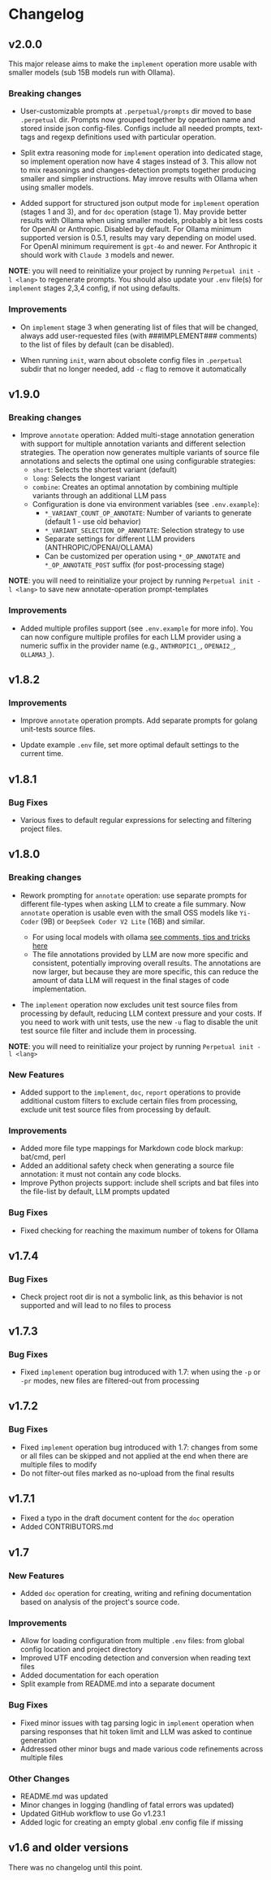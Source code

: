# Changelog

## v2.0.0

This major release aims to make the `implement` operation more usable with smaller models (sub 15B models run with Ollama).

### Breaking changes

- User-customizable prompts at `.perpetual/prompts` dir moved to base `.perpetual` dir. Prompts now grouped together by opeartion name and stored inside json config-files. Configs include all needed prompts, text-tags and regexp definitions used with particular operation.

- Split extra reasoning mode for `implement` operation into dedicated stage, so implement operation now have 4 stages instead of 3. This allow not to mix reasonings and changes-detection prompts together producing smaller and simplier instructions. May imrove results with Ollama when using smaller models.

- Added support for structured json output mode for `implement` operation (stages 1 and 3), and for `doc` operation (stage 1). May provide better results with Ollama when using smaller models, probably a bit less costs for OpenAI or Anthropic. Disabled by default. For Ollama minimum supported version is 0.5.1, results may vary depending on model used. For OpenAI minimum requirement is `gpt-4o` and newer. For Anthropic it should work with `Claude 3` models and newer.

**NOTE**: you will need to reinitialize your project by running `Perpetual init -l <lang>` to regenerate prompts. You should also update your `.env` file(s) for `implement` stages 2,3,4 config, if not using defaults.

### Improvements

- On `implement` stage 3 when generating list of files that will be changed, always add user-requested files (with ###IMPLEMENT### comments) to the list of files by default (can be disabled).

- When running `init`, warn about obsolete config files in `.perpetual` subdir that no longer needed, add `-c` flag to remove it automatically

## v1.9.0

### Breaking changes

- Improve `annotate` operation: Added multi-stage annotation generation with support for multiple annotation variants and different selection strategies. The operation now generates multiple variants of source file annotations and selects the optimal one using configurable strategies:
  - `short`: Selects the shortest variant (default)
  - `long`: Selects the longest variant
  - `combine`: Creates an optimal annotation by combining multiple variants through an additional LLM pass
  - Configuration is done via environment variables (see `.env.example`):
    - `*_VARIANT_COUNT_OP_ANNOTATE`: Number of variants to generate (default 1 - use old behavior)
    - `*_VARIANT_SELECTION_OP_ANNOTATE`: Selection strategy to use
    - Separate settings for different LLM providers (ANTHROPIC/OPENAI/OLLAMA)
    - Can be customized per operation using `*_OP_ANNOTATE` and `*_OP_ANNOTATE_POST` suffix (for post-processing stage)

**NOTE**: you will need to reinitialize your project by running `Perpetual init -l <lang>` to save new annotate-operation prompt-templates

### Improvements

- Added multiple profiles support (see `.env.example` for more info). You can now configure multiple profiles for each LLM provider using a numeric suffix in the provider name (e.g., `ANTHROPIC1_`, `OPENAI2_`, `OLLAMA3_`).

## v1.8.2

### Improvements

- Improve `annotate` operation prompts. Add separate prompts for golang unit-tests source files.

- Update example `.env` file, set more optimal default settings to the current time.

## v1.8.1

### Bug Fixes

- Various fixes to default regular expressions for selecting and filtering project files.

## v1.8.0

### Breaking changes

- Rework prompting for `annotate` operation: use separate prompts for different file-types when asking LLM to create a file summary. Now `annotate` operation is usable even with the small OSS models like `Yi-Coder` (9B) or `DeepSeek Coder V2 Lite` (16B) and similar.
  - For using local models with ollama [see comments, tips and tricks here](ollama.md)
  - The file annotations provided by LLM are now more specific and consistent, potentially improving overall results. The annotations are now larger, but because they are more specific, this can reduce the amount of data LLM will request in the final stages of code implementation.

- The `implement` operation now excludes unit test source files from processing by default, reducing LLM context pressure and your costs. If you need to work with unit tests, use the new `-u` flag to disable the unit test source file filter and include them in processing.

**NOTE**: you will need to reinitialize your project by running `Perpetual init -l <lang>`

### New Features

- Added support to the `implement`, `doc`, `report` operations to provide additional custom filters to exclude certain files from processing, exclude unit test source files from processing by default.

### Improvements

- Added more file type mappings for Markdown code block markup: bat/cmd, perl
- Added an additional safety check when generating a source file annotation: it must not contain any code blocks.
- Improve Python projects support: include shell scripts and bat files into the file-list by default, LLM prompts updated

### Bug Fixes

- Fixed checking for reaching the maximum number of tokens for Ollama

## v1.7.4

### Bug Fixes

- Check project root dir is not a symbolic link, as this behavior is not supported and will lead to no files to process

## v1.7.3

### Bug Fixes

- Fixed `implement` operation bug introduced with 1.7: when using the `-p` or `-pr` modes, new files are filtered-out from processing

## v1.7.2

### Bug Fixes

- Fixed `implement` operation bug introduced with 1.7: changes from some or all files can be skipped and not applied at the end when there are multiple files to modify
- Do not filter-out files marked as no-upload from the final results

## v1.7.1

- Fixed a typo in the draft document content for the `doc` operation
- Added CONTRIBUTORS.md

## v1.7

### New Features

- Added `doc` operation for creating, writing and refining documentation based on analysis of the project's source code.

### Improvements

- Allow for loading configuration from multiple `.env` files: from global config location and project directory
- Improved UTF encoding detection and conversion when reading text files
- Added documentation for each operation
- Split example from README.md into a separate document

### Bug Fixes

- Fixed minor issues with tag parsing logic in `implement` operation when parsing responses that hit token limit and LLM was asked to continue generation
- Addressed other minor bugs and made various code refinements across multiple files

### Other Changes

- README.md was updated
- Minor changes in logging (handling of fatal errors was updated)
- Updated GitHub workflow to use Go v1.23.1
- Added logic for creating an empty global .env config file if missing

## v1.6 and older versions

There was no changelog until this point.
